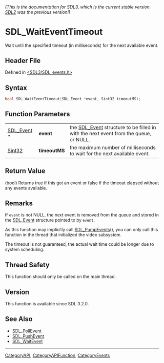 ###### (This is the documentation for SDL3, which is the current stable version. [SDL2](https://wiki.libsdl.org/SDL2/) was the previous version!)
# SDL_WaitEventTimeout

Wait until the specified timeout (in milliseconds) for the next available event.

## Header File

Defined in [<SDL3/SDL_events.h>](https://github.com/libsdl-org/SDL/blob/main/include/SDL3/SDL_events.h)

## Syntax

```c
bool SDL_WaitEventTimeout(SDL_Event *event, Sint32 timeoutMS);
```

## Function Parameters

|                          |               |                                                                                                   |
| ------------------------ | ------------- | ------------------------------------------------------------------------------------------------- |
| [SDL_Event](SDL_Event) * | **event**     | the [SDL_Event](SDL_Event) structure to be filled in with the next event from the queue, or NULL. |
| [Sint32](Sint32)         | **timeoutMS** | the maximum number of milliseconds to wait for the next available event.                          |

## Return Value

(bool) Returns true if this got an event or false if the timeout elapsed
without any events available.

## Remarks

If `event` is not NULL, the next event is removed from the queue and stored
in the [SDL_Event](SDL_Event) structure pointed to by `event`.

As this function may implicitly call [SDL_PumpEvents](SDL_PumpEvents)(),
you can only call this function in the thread that initialized the video
subsystem.

The timeout is not guaranteed, the actual wait time could be longer due to
system scheduling.

## Thread Safety

This function should only be called on the main thread.

## Version

This function is available since SDL 3.2.0.

## See Also

- [SDL_PollEvent](SDL_PollEvent)
- [SDL_PushEvent](SDL_PushEvent)
- [SDL_WaitEvent](SDL_WaitEvent)

----
[CategoryAPI](CategoryAPI), [CategoryAPIFunction](CategoryAPIFunction), [CategoryEvents](CategoryEvents)

